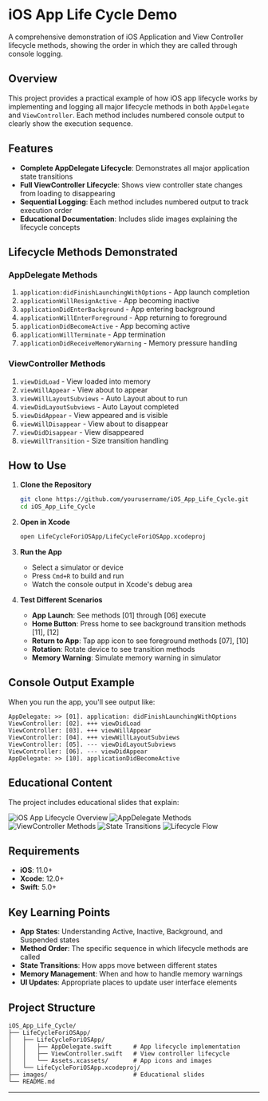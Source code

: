 # iOS App Life Cycle Demo

A comprehensive demonstration of iOS Application and View Controller lifecycle methods, showing the order in which they are called through console logging.

## Overview

This project provides a practical example of how iOS app lifecycle works by implementing and logging all major lifecycle methods in both `AppDelegate` and `ViewController`. Each method includes numbered console output to clearly show the execution sequence.

## Features

- **Complete AppDelegate Lifecycle**: Demonstrates all major application state transitions
- **Full ViewController Lifecycle**: Shows view controller state changes from loading to disappearing
- **Sequential Logging**: Each method includes numbered output to track execution order
- **Educational Documentation**: Includes slide images explaining the lifecycle concepts

## Lifecycle Methods Demonstrated

### AppDelegate Methods
1. `application:didFinishLaunchingWithOptions` - App launch completion
2. `applicationWillResignActive` - App becoming inactive
3. `applicationDidEnterBackground` - App entering background
4. `applicationWillEnterForeground` - App returning to foreground
5. `applicationDidBecomeActive` - App becoming active
6. `applicationWillTerminate` - App termination
7. `applicationDidReceiveMemoryWarning` - Memory pressure handling

### ViewController Methods
1. `viewDidLoad` - View loaded into memory
2. `viewWillAppear` - View about to appear
3. `viewWillLayoutSubviews` - Auto Layout about to run
4. `viewDidLayoutSubviews` - Auto Layout completed
5. `viewDidAppear` - View appeared and is visible
6. `viewWillDisappear` - View about to disappear
7. `viewDidDisappear` - View disappeared
8. `viewWillTransition` - Size transition handling

## How to Use

1. **Clone the Repository**
   ```bash
   git clone https://github.com/yourusername/iOS_App_Life_Cycle.git
   cd iOS_App_Life_Cycle
   ```

2. **Open in Xcode**
   ```bash
   open LifeCycleForiOSApp/LifeCycleForiOSApp.xcodeproj
   ```

3. **Run the App**
   - Select a simulator or device
   - Press `Cmd+R` to build and run
   - Watch the console output in Xcode's debug area

4. **Test Different Scenarios**
   - **App Launch**: See methods [01] through [06] execute
   - **Home Button**: Press home to see background transition methods [11], [12]
   - **Return to App**: Tap app icon to see foreground methods [07], [10]
   - **Rotation**: Rotate device to see transition methods
   - **Memory Warning**: Simulate memory warning in simulator

## Console Output Example

When you run the app, you'll see output like:
```
AppDelegate: >> [01]. application: didFinishLaunchingWithOptions
ViewController: [02]. +++ viewDidLoad
ViewController: [03]. +++ viewWillAppear
ViewController: [04]. +++ viewWillLayoutSubviews
ViewController: [05]. --- viewDidLayoutSubviews
ViewController: [06]. --- viewDidAppear
AppDelegate: >> [10]. applicationDidBecomeActive
```

## Educational Content

The project includes educational slides that explain:

<img src="./images/Slide1.png" alt="iOS App Lifecycle Overview">
<img src="./images/Slide2.png" alt="AppDelegate Methods">
<img src="./images/Slide3.png" alt="ViewController Methods">
<img src="./images/Slide4.png" alt="State Transitions">
<img src="./images/Slide5.png" alt="Lifecycle Flow">

## Requirements

- **iOS**: 11.0+
- **Xcode**: 12.0+
- **Swift**: 5.0+

## Key Learning Points

- **App States**: Understanding Active, Inactive, Background, and Suspended states
- **Method Order**: The specific sequence in which lifecycle methods are called
- **State Transitions**: How apps move between different states
- **Memory Management**: When and how to handle memory warnings
- **UI Updates**: Appropriate places to update user interface elements

## Project Structure

```
iOS_App_Life_Cycle/
├── LifeCycleForiOSApp/
│   ├── LifeCycleForiOSApp/
│   │   ├── AppDelegate.swift      # App lifecycle implementation
│   │   ├── ViewController.swift   # View controller lifecycle
│   │   └── Assets.xcassets/       # App icons and images
│   └── LifeCycleForiOSApp.xcodeproj/
├── images/                        # Educational slides
└── README.md
```

---
